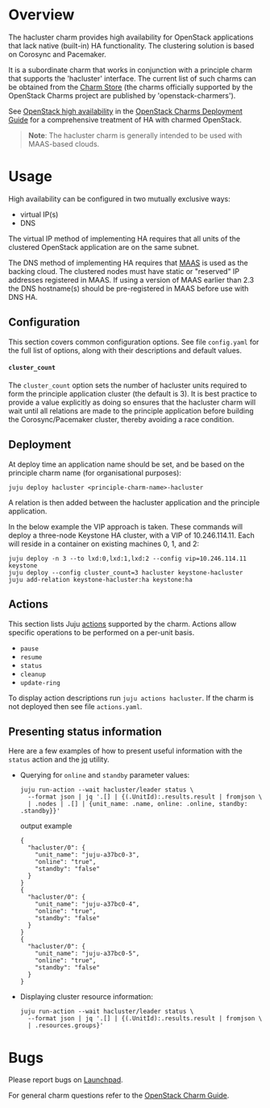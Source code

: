# Overview

The hacluster charm provides high availability for OpenStack applications that
lack native (built-in) HA functionality. The clustering solution is based on
Corosync and Pacemaker.

It is a subordinate charm that works in conjunction with a principle charm that
supports the 'hacluster' interface. The current list of such charms can be
obtained from the [Charm Store][charms-requires-hacluster] (the charms
officially supported by the OpenStack Charms project are published by
'openstack-charmers').

See [OpenStack high availability][cdg-ha] in the [OpenStack Charms Deployment
Guide][cdg] for a comprehensive treatment of HA with charmed OpenStack.

> **Note**: The hacluster charm is generally intended to be used with
  MAAS-based clouds.

# Usage

High availability can be configured in two mutually exclusive ways:

* virtual IP(s)
* DNS

The virtual IP method of implementing HA requires that all units of the
clustered OpenStack application are on the same subnet.

The DNS method of implementing HA requires that [MAAS][upstream-maas] is used
as the backing cloud. The clustered nodes must have static or "reserved" IP
addresses registered in MAAS. If using a version of MAAS earlier than 2.3 the
DNS hostname(s) should be pre-registered in MAAS before use with DNS HA.

## Configuration

This section covers common configuration options. See file `config.yaml` for
the full list of options, along with their descriptions and default values.

#### `cluster_count`

The `cluster_count` option sets the number of hacluster units required to form
the principle application cluster (the default is 3). It is best practice to
provide a value explicitly as doing so ensures that the hacluster charm will
wait until all relations are made to the principle application before building
the Corosync/Pacemaker cluster, thereby avoiding a race condition.

## Deployment

At deploy time an application name should be set, and be based on the principle
charm name (for organisational purposes):

    juju deploy hacluster <principle-charm-name>-hacluster

A relation is then added between the hacluster application and the principle
application.

In the below example the VIP approach is taken. These commands will deploy a
three-node Keystone HA cluster, with a VIP of 10.246.114.11. Each will reside
in a container on existing machines 0, 1, and 2:

    juju deploy -n 3 --to lxd:0,lxd:1,lxd:2 --config vip=10.246.114.11 keystone
    juju deploy --config cluster_count=3 hacluster keystone-hacluster
    juju add-relation keystone-hacluster:ha keystone:ha

## Actions

This section lists Juju [actions][juju-docs-actions] supported by the charm.
Actions allow specific operations to be performed on a per-unit basis.

 * `pause`
 * `resume`
 * `status`
 * `cleanup`
 * `update-ring`

To display action descriptions run `juju actions hacluster`. If the charm is
not deployed then see file ``actions.yaml``.

## Presenting status information

Here are a few examples of how to present useful information with the `status`
action and the [jq][jq] utility.

* Querying for `online` and `standby` parameter values:

      juju run-action --wait hacluster/leader status \
        --format json | jq '.[] | {(.UnitId):.results.result | fromjson \
        | .nodes | .[] | {unit_name: .name, online: .online, standby: .standby}}'

  output example

      {
        "hacluster/0": {
          "unit_name": "juju-a37bc0-3",
          "online": "true",
          "standby": "false"
        }
      }
      {
        "hacluster/0": {
          "unit_name": "juju-a37bc0-4",
          "online": "true",
          "standby": "false"
        }
      }
      {
        "hacluster/0": {
          "unit_name": "juju-a37bc0-5",
          "online": "true",
          "standby": "false"
        }
      }

* Displaying cluster resource information:

      juju run-action --wait hacluster/leader status \
        --format json | jq '.[] | {(.UnitId):.results.result | fromjson \
        | .resources.groups}'

# Bugs

Please report bugs on [Launchpad][lp-bugs-charm-hacluster].

For general charm questions refer to the [OpenStack Charm Guide][cg].

<!-- LINKS -->

[cg]: https://docs.openstack.org/charm-guide
[lp-bugs-charm-hacluster]: https://bugs.launchpad.net/charm-hacluster/+filebug
[juju-docs-actions]: https://jaas.ai/docs/actions
[cdg-ha]: https://docs.openstack.org/project-deploy-guide/charm-deployment-guide/latest/app-ha.html
[upstream-maas]: https://maas.io
[charms-requires-hacluster]: https://jaas.ai/search?requires=hacluster
[cdg]: https://docs.openstack.org/project-deploy-guide/charm-deployment-guide
[jq]: https://stedolan.github.io/jq/
